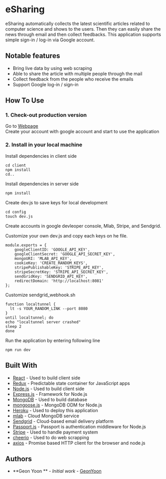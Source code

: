 # eSharing

eSharing automatically collects the latest scientific articles related to computer science and shows to the users.  Then they can easily share the news through email and then collect feedbacks. This application supports simple sign-in / log-in via Google account. 

## Notable features
- Bring live data by using web  scraping
- Able to share the article with multiple people through the mail 
- Collect feedback from the people who receive the emails
- Support Google log-in / sign-in

## How To Use

### 1. Check-out production version 

Go to [Webpage](https://whispering-falls-98221.herokuapp.com)  
Create your account with google account and start to use the application 

### 2. Install in your local machine 

Install dependencies in client side
```
cd client  
npm install  
cd..
```

Install dependencies in server side
```
npm install
```

Create dev.js to save keys for local development
```
cd config
touch dev.js
```

Create accounts in google devleoper console, Mlab, Stripe, and Sendgrid. 

Customize your own dev.js and copy each keys on he file. 
```
module.exports = {
    googleClientID: 'GOOGLE_API_KEY',
    googleClientSecret: 'GOOGLE_API_SECRET_KEY',
    mongoURI: 'MLAB_API_KEY',
    cookieKey: 'CREATE_RANDOM_KEYS',
    stripePublishableKey: 'STRIPE_API_KEY',
    stripeSecretKey: 'STRIPE_API_SECRET_KEY',
    sendGridKey: 'SENDGRID_API_KEY',
    redirectDomain: 'http://localhost:8081'
};

```
Customize sendgrid_webhook.sh
```
function localtunnel {
  lt -s YOUR_RANDOM_LINK --port 8080
}
until localtunnel; do
echo "localtunnel server crashed"
sleep 2
done
```

Run the application by entering following line

```
npm run dev
```

## Built With

* [React](https://reactjs.org/) - Used to build client side
* [Redux](http://redux.js.org/docs/basics/UsageWithReact.html) - Predictable state container for JavaScript apps
* [Node.js](https://nodejs.org/en/) - Used to build client side 
* [Express.js](http://expressjs.com/) - Framework for Node.js
* [MongoDB](https://www.mongodb.com/) - Used to build database 
* [mongoose.js](http://mongoosejs.com/) - MongoDB ODM for Node.js
* [Heroku](https://www.heroku.com) - Used to deploy this application 
* [mlab](https://mlab.com/) -  Cloud MongoDB service
* [Sendgrid](https://sendgrid.com/) - Cloud-based email delivery platform
* [Passport.js](http://www.passportjs.org/) - Passport is authentication middleware for Node.js
* [Stripe](https://stripe.com/docs/stripe-js/reference) - Used to handle payment system
* [cheerio](https://cheerio.js.org/) - Used to do web scrapping
* [axios](https://www.npmjs.com/package/axios) - Promise based HTTP client for the browser and node.js

## Authors

* **Geon Yoon ** - *Initial work* - [GeonYoon](https://github.com/GeonYoon)
